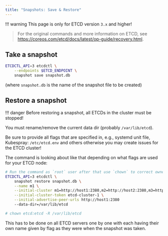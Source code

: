 ```yaml
---
title: "Snapshots: Save & Restore"
---
```


!!! warning
    This page is only for ETCD version `3.x` and higher!

> For the original commands and more information on ETCD, see https://coreos.com/etcd/docs/latest/op-guide/recovery.html.

## Take a snapshot

```bash
ETCDCTL_API=3 etcdctl \
    --endpoints $ETCD_ENDPOINT \
    snapshot save snapshot.db
```

(where `snapshot.db` is the name of the snapshot file to be created)

## Restore a snapshot

!!! danger
    Before restoring a snapshot, all ETCDs in the cluster must be stopped!

You must rename/remove the current data dir (probably `/var/lib/etcd`).

Be sure to provide all flags that are specified in, e.g., systemd unit file, Kubespray: `/etc/etcd.env` and others otherwise you may create issues for the ETCD cluster!

The command is looking about like that depending on what flags are used for your ETCD node:

```bash
# Run the command as `root` user after that use `chown` to correct ownership of files
ETCDCTL_API=3 etcdctl \
    snapshot restore snapshot.db \
    --name m1 \
    --initial-cluster m1=http://host1:2380,m2=http://host2:2380,m3=http://host3:2380 \
    --initial-cluster-token etcd-cluster-1 \
    --initial-advertise-peer-urls http://host1:2380
    --data-dir=/var/lib/etcd

# chown etcd:etcd -R /var/lib/etcd
```

This has to be done on all ETCD servers one by one with each having their own name given by flag as they were when the snapshot was taken.
